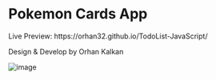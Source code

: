 <h1>Pokemon Cards App</h1>

<p>Live Preview: https://orhan32.github.io/TodoList-JavaScript/</p>
<p>Design & Develop by Orhan Kalkan</p>

![image](https://user-images.githubusercontent.com/45071936/166590425-8136d73e-e79c-4e0a-b70d-14cb25c4adc6.png)

